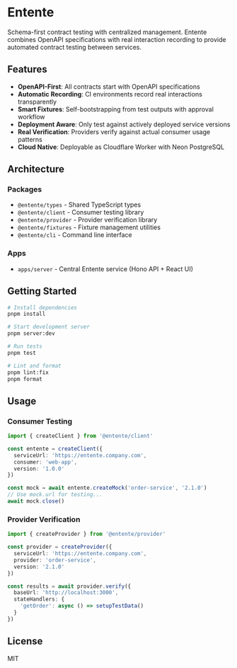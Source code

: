 # Entente

Schema-first contract testing with centralized management. Entente combines OpenAPI specifications with real interaction recording to provide automated contract testing between services.

## Features

- **OpenAPI-First**: All contracts start with OpenAPI specifications
- **Automatic Recording**: CI environments record real interactions transparently
- **Smart Fixtures**: Self-bootstrapping from test outputs with approval workflow
- **Deployment Aware**: Only test against actively deployed service versions
- **Real Verification**: Providers verify against actual consumer usage patterns
- **Cloud Native**: Deployable as Cloudflare Worker with Neon PostgreSQL

## Architecture

### Packages

- `@entente/types` - Shared TypeScript types
- `@entente/client` - Consumer testing library
- `@entente/provider` - Provider verification library
- `@entente/fixtures` - Fixture management utilities
- `@entente/cli` - Command line interface

### Apps

- `apps/server` - Central Entente service (Hono API + React UI)

## Getting Started

```bash
# Install dependencies
pnpm install

# Start development server
pnpm server:dev

# Run tests
pnpm test

# Lint and format
pnpm lint:fix
pnpm format
```

## Usage

### Consumer Testing

```typescript
import { createClient } from '@entente/client'

const entente = createClient({
  serviceUrl: 'https://entente.company.com',
  consumer: 'web-app',
  version: '1.0.0'
})

const mock = await entente.createMock('order-service', '2.1.0')
// Use mock.url for testing...
await mock.close()
```

### Provider Verification

```typescript
import { createProvider } from '@entente/provider'

const provider = createProvider({
  serviceUrl: 'https://entente.company.com',
  provider: 'order-service',
  version: '2.1.0'
})

const results = await provider.verify({
  baseUrl: 'http://localhost:3000',
  stateHandlers: {
    'getOrder': async () => setupTestData()
  }
})
```

## License

MIT